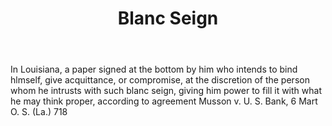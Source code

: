 ---
title: Blanc Seign
letter: B
permalink: "/definitions/blanc-seign.html"
body: In Louisiana, a paper signed at the bottom by him who intends to bind hlmself,
  give acquittance, or compromise, at the discretion of the person whom he intrusts
  with such blanc seign, giving him power to fill it with what he may think proper,
  according to agreement Musson v. U. S. Bank, 6 Mart O. S. (La.) 718
published_at: '2018-07-07'
layout: post
---